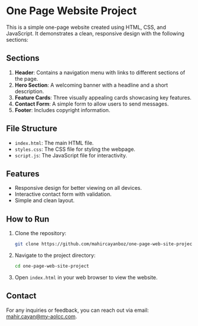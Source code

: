 # One Page Website Project

This is a simple one-page website created using HTML, CSS, and JavaScript. It demonstrates a clean, responsive design with the following sections:

## Sections

1. **Header**: Contains a navigation menu with links to different sections of the page.
2. **Hero Section**: A welcoming banner with a headline and a short description.
3. **Feature Cards**: Three visually appealing cards showcasing key features.
4. **Contact Form**: A simple form to allow users to send messages.
5. **Footer**: Includes copyright information.

## File Structure

- `index.html`: The main HTML file.
- `styles.css`: The CSS file for styling the webpage.
- `script.js`: The JavaScript file for interactivity.

## Features

- Responsive design for better viewing on all devices.
- Interactive contact form with validation.
- Simple and clean layout.

## How to Run

1. Clone the repository:
   ```bash
   git clone https://github.com/mahircayanboz/one-page-web-site-project.git
   ```
2. Navigate to the project directory:
   ```bash
   cd one-page-web-site-project
   ```
3. Open `index.html` in your web browser to view the website.

## Contact

For any inquiries or feedback, you can reach out via email: [mahir.cayan@my-aolcc.com](mailto:mahir.cayan@my-aolcc.com).

